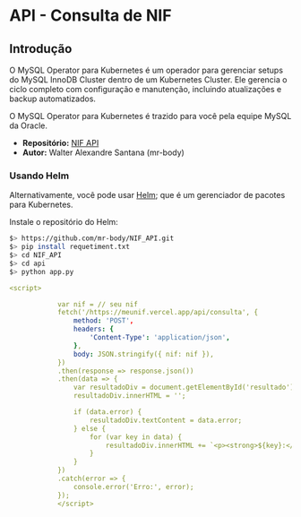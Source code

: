 # API - Consulta de NIF

## Introdução

O MySQL Operator para Kubernetes é um operador para gerenciar setups do MySQL InnoDB Cluster dentro de um Kubernetes Cluster. Ele gerencia o ciclo completo com configuração e manutenção, incluindo atualizações e backup automatizados.

O MySQL Operator para Kubernetes é trazido para você pela equipe MySQL da Oracle.

- **Repositório:** [NIF API](https://github.com/mr-body/NIF_API)
- **Autor:** Walter Alexandre Santana (mr-body)

### Usando Helm

Alternativamente, você pode usar [Helm](https://helm.sh/docs/intro/quickstart/); que é um gerenciador de pacotes para Kubernetes.

Instale o repositório do Helm:

```sh
$> https://github.com/mr-body/NIF_API.git
$> pip install requetiment.txt
$> cd NIF_API
$> cd api
$> python app.py

```

```yaml
<script>

            var nif = // seu nif
            fetch('/https://meunif.vercel.app/api/consulta', {
                method: 'POST',
                headers: {
                    'Content-Type': 'application/json',
                },
                body: JSON.stringify({ nif: nif }),
            })
            .then(response => response.json())
            .then(data => {
                var resultadoDiv = document.getElementById('resultado');
                resultadoDiv.innerHTML = '';

                if (data.error) {
                    resultadoDiv.textContent = data.error;
                } else {
                    for (var key in data) {
                        resultadoDiv.innerHTML += `<p><strong>${key}:</strong> ${data[key]}</p>`;
                    }
                }
            })
            .catch(error => {
                console.error('Erro:', error);
            });
            </script>
            
```